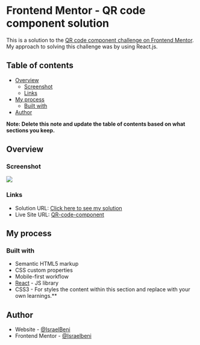 # Frontend Mentor - QR code component solution

This is a solution to the [QR code component challenge on Frontend Mentor](https://www.frontendmentor.io/challenges/qr-code-component-iux_sIO_H). My approach to solving this challenge was by using React.js.

## Table of contents

- [Overview](#overview)
  - [Screenshot](#screenshot)
  - [Links](#links)
- [My process](#my-process)
  - [Built with](#built-with)
- [Author](#author)

**Note: Delete this note and update the table of contents based on what sections you keep.**

## Overview

### Screenshot

![](./static/images/qr-dtp-screenshot.png)

### Links

- Solution URL: [Click here to see my solution](https://www.frontendmentor.io/challenges/qr-code-component-iux_sIO_H/hub/qr-code-component-55g6aXv21)
- Live Site URL: [QR-code-component](https://israel-beni.github.io/QR-code-component/)

## My process

### Built with

- Semantic HTML5 markup
- CSS custom properties
- Mobile-first workflow
- [React](https://reactjs.org/) - JS library
- CSS3 - For styles
 the content within this section and replace with your own learnings.**

## Author

- Website - [@IsraelBeni](https://www.github.com/israel-beni)
- Frontend Mentor - [@Israelbeni](https://www.frontendmentor.io/profile/yourusername)
